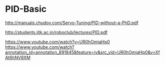 # PID-Basic

http://manuals.chudov.com/Servo-Tuning/PID-without-a-PhD.pdf

http://students.iitk.ac.in/roboclub/lectures/PID.pdf

https://www.youtube.com/watch?v=UR0hOmjaHp0   
https://www.youtube.com/watch?annotation_id=annotation_891845&feature=iv&src_vid=UR0hOmjaHp0&v=XfAt6hNV8XM
